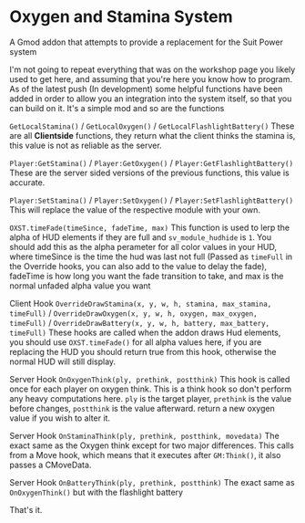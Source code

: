 # Oxygen and Stamina System
A Gmod addon that attempts to provide a replacement for the Suit Power system

I'm not going to repeat everything that was on the workshop page you likely used to get here, and assuming that you're here you know how to program. As of the latest push (In development) some helpful functions have been added in order to allow you an integration into the system itself, so that you can build on it. It's a simple mod and so are the functions

`GetLocalStamina()` / `GetLocalOxygen()` / `GetLocalFlashlightBattery()`
These are all __Clientside__ functions, they return what the client thinks the stamina is, this value is not as reliable as the server.

`Player:GetStamina()` / `Player:GetOxygen()` / `Player:GetFlashlightBattery()`
These are the server sided versions of the previous functions, this value is accurate.

`Player:SetStamina()` / `Player:SetOxygen()` / `Player:SetFlashlightBattery()`
This will replace the value of the respective module with your own.

`OXST.timeFade(timeSince, fadeTime, max)`
This function is used to lerp the alpha of HUD elements if they are full and `sv_module_hudhide` is `1`. You should add this as the alpha perameter for all color values in your HUD, where timeSince is the time the hud was last not full (Passed as `timeFull` in the Override hooks, you can also add to the value to delay the fade), fadeTime is how long you want the fade transition to take, and max is the normal unfaded alpha value you want

Client Hook `OverrideDrawStamina(x, y, w, h, stamina, max_stamina, timeFull)` / `OverrideDrawOxygen(x, y, w, h, oxygen, max_oxygen, timeFull)` / `OverrideDrawBattery(x, y, w, h, battery, max_battery, timeFull)`
These hooks are called when the addon draws Hud elements, you should use `OXST.timeFade()` for all alpha values here, if you are replacing the HUD you should return true from this hook, otherwise the normal HUD will still display.

Server Hook `OnOxygenThink(ply, prethink, postthink)`
This hook is called once for each player on oxygen think. This is a think hook so don't perform any heavy computations here. `ply` is the target player, `prethink` is the value before changes, `postthink` is the value afterward. return a new oxygen value if you wish to alter it.

Server Hook `OnStaminaThink(ply, prethink, postthink, movedata)`
The exact same as the Oxygen think except for two major differences. This calls from a Move hook, which means that it executes after `GM:Think()`, it also passes a CMoveData.

Server Hook `OnBatteryThink(ply, prethink, postthink)`
The exact same as `OnOxygenThink()` but with the flashlight battery

That's it. 
